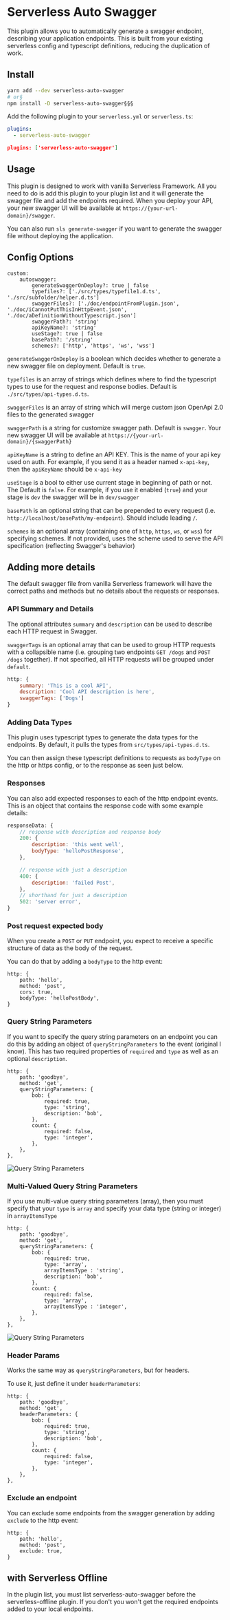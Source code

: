 # Serverless Auto Swagger

This plugin allows you to automatically generate a swagger endpoint, describing your application endpoints. This is built from your existing serverless config and typescript definitions, reducing the duplication of work.

## Install

```sh
yarn add --dev serverless-auto-swagger
# or§
npm install -D serverless-auto-swagger§§§
```

Add the following plugin to your `serverless.yml` or `serverless.ts`:

```yaml
plugins:
  - serverless-auto-swagger
```

```json
plugins: ['serverless-auto-swagger']
```

## Usage

This plugin is designed to work with vanilla Serverless Framework. All you need to do is add this plugin to your plugin list and it will generate the swagger file and add the endpoints required. When you deploy your API, your new swagger UI will be available at `https://{your-url-domain}/swagger`.

You can also run `sls generate-swagger` if you want to generate the swagger file without deploying the application.

## Config Options

```
custom:
    autoswagger:
        generateSwaggerOnDeploy?: true | false
        typefiles?: ['./src/types/typefile1.d.ts', './src/subfolder/helper.d.ts']
        swaggerFiles?: ['./doc/endpointFromPlugin.json', './doc/iCannotPutThisInHttpEvent.json', './doc/aDefinitionWithoutTypescript.json']
        swaggerPath?: 'string'
        apiKeyName?: 'string'
        useStage?: true | false
        basePath?: '/string'
        schemes?: ['http', 'https', 'ws', 'wss']
```

`generateSwaggerOnDeploy` is a boolean which decides whether to generate a new swagger file on deployment. Default is `true`.

`typefiles` is an array of strings which defines where to find the typescript types to use for the request and response bodies. Default is `./src/types/api-types.d.ts`.

`swaggerFiles` is an array of string which will merge custom json OpenApi 2.0 files to the generated swagger

`swaggerPath` is a string for customize swagger path. Default is `swagger`. Your new swagger UI will be available at `https://{your-url-domain}/{swaggerPath}`

`apiKeyName` is a string to define an API KEY. This is the name of your api key used on auth. For example, if you send it as a header named `x-api-key`, then the `apiKeyName` should be `x-api-key`

`useStage` is a bool to either use current stage in beginning of path or not. The Default is `false`. For example, if you use it enabled (`true`) and your stage is `dev` the swagger will be in `dev/swagger`

`basePath` is an optional string that can be prepended to every request (i.e. `http://localhost/basePath/my-endpoint`). Should include leading `/`.

`schemes` is an optional array (containing one of `http`, `https`, `ws`, or `wss`) for specifying schemes. If not provided, uses the scheme used to serve the API specification (reflecting Swagger's behavior)

## Adding more details

The default swagger file from vanilla Serverless framework will have the correct paths and methods but no details about the requests or responses.

### API Summary and Details

The optional attributes `summary` and `description` can be used to describe each HTTP request in Swagger.

`swaggerTags` is an optional array that can be used to group HTTP requests with a collapsible name
(i.e. grouping two endpoints `GET /dogs` and `POST /dogs` together).
If not specified, all HTTP requests will be grouped under `default`.

```js
http: {
    summary: 'This is a cool API',
    description: 'Cool API description is here',
    swaggerTags: ['Dogs']
}
```

### Adding Data Types

This plugin uses typescript types to generate the data types for the endpoints. By default, it pulls the types from `src/types/api-types.d.ts`.

You can then assign these typescript definitions to requests as `bodyType` on the http or https config, or to the response as seen just below.

### Responses

You can also add expected responses to each of the http endpoint events. This is an object that contains the response code with some example details:

```js
responseData: {
    // response with description and response body
    200: {
        description: 'this went well',
        bodyType: 'helloPostResponse',
    },

    // response with just a description
    400: {
        description: 'failed Post',
    },
    // shorthand for just a description
    502: 'server error',
}
```

### Post request expected body

When you create a `POST` or `PUT` endpoint, you expect to receive a specific structure of data as the body of the request.

You can do that by adding a `bodyType` to the http event:

```
http: {
    path: 'hello',
    method: 'post',
    cors: true,
    bodyType: 'helloPostBody',
}
```

### Query String Parameters

If you want to specify the query string parameters on an endpoint you can do this by adding an object of `queryStringParameters` to the event (original I know). This has two required properties of `required` and `type` as well as an optional `description`.

```
http: {
    path: 'goodbye',
    method: 'get',
    queryStringParameters: {
        bob: {
            required: true,
            type: 'string',
            description: 'bob',
        },
        count: {
            required: false,
            type: 'integer',
        },
    },
},
```

![Query String Parameters](./doc_images/queryStringParams.png)

### Multi-Valued Query String Parameters

If you use multi-value query string parameters (array), then you must specify that your `type` is `array` and specify your data type (string or integer) in `arrayItemsType`

```
http: {
    path: 'goodbye',
    method: 'get',
    queryStringParameters: {
        bob: {
            required: true,
            type: 'array',
            arrayItemsType : 'string',
            description: 'bob',
        },
        count: {
            required: false,
            type: 'array',
            arrayItemsType : 'integer',
        },
    },
},
```

![Query String Parameters](./doc_images/multivalued.png)

### Header Params

Works the same way as `queryStringParameters`, but for headers.

To use it, just define it under `headerParameters`:

```
http: {
    path: 'goodbye',
    method: 'get',
    headerParameters: {
        bob: {
            required: true,
            type: 'string',
            description: 'bob',
        },
        count: {
            required: false,
            type: 'integer',
        },
    },
},
```

### Exclude an endpoint

You can exclude some endpoints from the swagger generation by adding `exclude` to the http event:

```
http: {
    path: 'hello',
    method: 'post',
    exclude: true,
}
```

## with Serverless Offline

In the plugin list, you must list serverless-auto-swagger before the serverless-offline plugin. If you don't you won't get the required endpoints added to your local endpoints.
